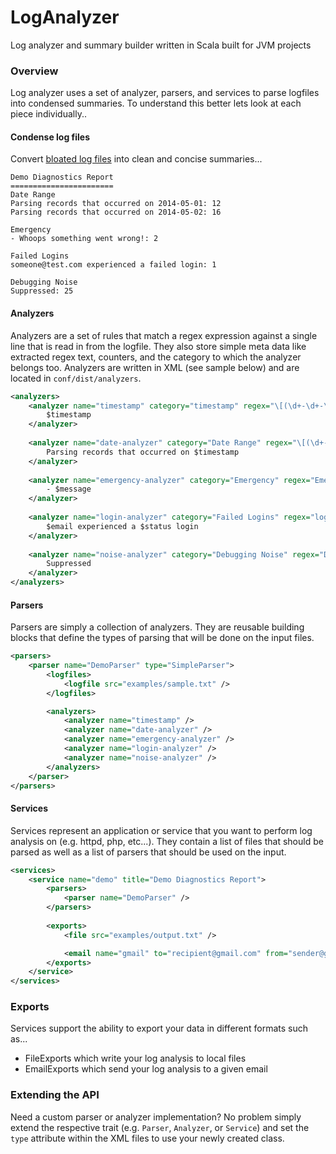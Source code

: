LogAnalyzer
===========

Log analyzer and summary builder written in Scala built for JVM projects


### Overview

Log analyzer uses a set of analyzer, parsers, and services to parse logfiles into condensed summaries. To understand this better
lets look at each piece individually..

#### Condense log files

Convert <a href="https://github.com/mcross1882/LogAnalyzer/tree/master/examples/sample.txt">bloated log files</a> into clean and concise summaries...

```
Demo Diagnostics Report
=======================
Date Range
Parsing records that occurred on 2014-05-01: 12
Parsing records that occurred on 2014-05-02: 16

Emergency
- Whoops something went wrong!: 2

Failed Logins
someone@test.com experienced a failed login: 1

Debugging Noise
Suppressed: 25
```

#### Analyzers

Analyzers are a set of rules that match a regex expression against a single line that is read in from the logfile. They also store simple meta
data like extracted regex text, counters, and the category to which the analyzer belongs too. Analyzers are written in XML (see sample below)
and are located in `conf/dist/analyzers`.

```xml
<analyzers>
    <analyzer name="timestamp" category="timestamp" regex="\[(\d+-\d+-\d+) \d+\:\d+\:\d+\]" vars="timestamp">
        $timestamp
    </analyzer>
    
    <analyzer name="date-analyzer" category="Date Range" regex="\[(\d+-\d+-\d+) \d+\:\d+\:\d+\]" vars="timestamp">
        Parsing records that occurred on $timestamp
    </analyzer>
    
    <analyzer name="emergency-analyzer" category="Emergency" regex="Emergency: (.*)" vars="message">
        - $message
    </analyzer>
    
    <analyzer name="login-analyzer" category="Failed Logins" regex="login (\w+) for (\w+@\w+.\w+)" vars="status|email">
        $email experienced a $status login
    </analyzer>
    
    <analyzer name="noise-analyzer" category="Debugging Noise" regex="Debug: (.*)">
        Suppressed
    </analyzer>
</analyzers>
```

#### Parsers

Parsers are simply a collection of analyzers. They are reusable building blocks that define the types of parsing that will be done on the
input files.

```xml
<parsers>
    <parser name="DemoParser" type="SimpleParser">
        <logfiles>
            <logfile src="examples/sample.txt" />
        </logfiles>

        <analyzers>
            <analyzer name="timestamp" />
            <analyzer name="date-analyzer" />
            <analyzer name="emergency-analyzer" />
            <analyzer name="login-analyzer" />
            <analyzer name="noise-analyzer" />
        </analyzers>
    </parser>
</parsers>
```


#### Services

Services represent an application or service that you want to perform log analysis on (e.g. httpd, php, etc...). They contain a list of files
that should be parsed as well as a list of parsers that should be used on the input.

```xml
<services>
    <service name="demo" title="Demo Diagnostics Report">
        <parsers>
            <parser name="DemoParser" />
        </parsers>
        
        <exports>
            <file src="examples/output.txt" />

            <email name="gmail" to="recipient@gmail.com" from="sender@gmail.com" subject="Demo Diagnostics Demo" />
        </exports>
    </service>
</services>
```

### Exports

Services support the ability to export your data in different formats such as...

- FileExports which write your log analysis to local files
- EmailExports which send your log analysis to a given email

### Extending the API

Need a custom parser or analyzer implementation? No problem simply extend the respective trait (e.g. `Parser`, `Analyzer`, or `Service`) and
set the `type` attribute within the XML files to use your newly created class.
